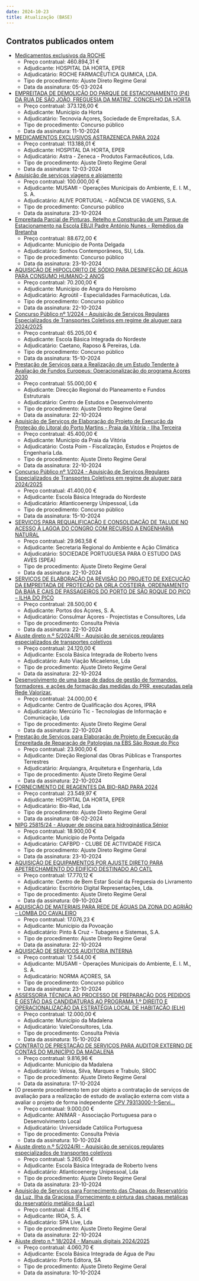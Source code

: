 ```yaml
---
date: 2024-10-23
title: Atualização (BASE)
---
```

## Contratos publicados ontem

* [Medicamentos exclusivos da ROCHE](https://www.base.gov.pt/Base4/pt/detalhe/?type=contratos&id=10987420)
  * Preço contratual: 460.894,31 €
  * Adjudicante: HOSPITAL DA HORTA, EPER
  * Adjudicatário: ROCHE FARMACÊUTICA QUIMICA, LDA.
  * Tipo de procedimento: Ajuste Direto Regime Geral
  * Data da assinatura: 05-03-2024
* [EMPREITADA DE DEMOLIÇÃO DO PARQUE DE ESTACIONAMENTO (P4) DA RUA DE SÃO JOÃO, FREGUESIA DA MATRIZ, CONCELHO DA HORTA](https://www.base.gov.pt/Base4/pt/detalhe/?type=contratos&id=10987419)
  * Preço contratual: 373.126,00 €
  * Adjudicante: Município da Horta
  * Adjudicatário: Tecnovia Açores, Sociedade de Empreitadas, S.A.
  * Tipo de procedimento: Concurso público
  * Data da assinatura: 11-10-2024
* [MEDICAMENTOS EXCLUSIVOS ASTRAZENECA PARA 2024](https://www.base.gov.pt/Base4/pt/detalhe/?type=contratos&id=10987354)
  * Preço contratual: 113.188,01 €
  * Adjudicante: HOSPITAL DA HORTA, EPER
  * Adjudicatário: Astra - Zeneca - Produtos Farmacêuticos, Lda.
  * Tipo de procedimento: Ajuste Direto Regime Geral
  * Data da assinatura: 12-03-2024
* [Aquisição de serviços viagens e alojamento](https://www.base.gov.pt/Base4/pt/detalhe/?type=contratos&id=10987495)
  * Preço contratual: 100.000,00 €
  * Adjudicante: MUSAMI - Operações Municipais do Ambiente, E. I. M., S. A.
  * Adjudicatário: ALIVE PORTUGAL - AGÊNCIA DE VIAGENS, S.A.
  * Tipo de procedimento: Concurso público
  * Data da assinatura: 23-10-2024
* [Empreitada Parcial de Pinturas, Retelho e Construção de um Parque de Estacionamento na Escola EB/JI Padre António Nunes - Remédios da Bretanha](https://www.base.gov.pt/Base4/pt/detalhe/?type=contratos&id=10987287)
  * Preço contratual: 88.672,00 €
  * Adjudicante: Município de Ponta Delgada
  * Adjudicatário: Sonhos Contemporâneos, SU, Lda.
  * Tipo de procedimento: Concurso público
  * Data da assinatura: 23-10-2024
* [AQUISIÇÃO DE HIPOCLORITO DE SÓDIO PARA DESINFEÇÃO DE ÁGUA  PARA CONSUMO HUMANO-2 ANOS](https://www.base.gov.pt/Base4/pt/detalhe/?type=contratos&id=10986037)
  * Preço contratual: 70.200,00 €
  * Adjudicante: Município de Angra do Heroísmo
  * Adjudicatário: Agroútil - Especialidades Farmacêuticas, Lda.
  * Tipo de procedimento: Concurso público
  * Data da assinatura: 22-10-2024
* [Concurso Público nº 1/2024 - Aquisição de Serviços Regulares Especializados de Transportes Coletivos em regime de aluguer para 2024/2025](https://www.base.gov.pt/Base4/pt/detalhe/?type=contratos&id=10987334)
  * Preço contratual: 65.205,00 €
  * Adjudicante: Escola Básica Integrada do Nordeste
  * Adjudicatário: Caetano, Raposo & Pereiras, Lda.
  * Tipo de procedimento: Concurso público
  * Data da assinatura: 15-10-2024
* [Prestação de Serviços para a Realização de um Estudo Tendente à Avaliação de Fundos Europeus: Operacionalização do programa Açores 2030](https://www.base.gov.pt/Base4/pt/detalhe/?type=contratos&id=10986518)
  * Preço contratual: 55.000,00 €
  * Adjudicante: Direcção Regional do Planeamento e Fundos Estruturais
  * Adjudicatário: Centro de Estudos e Desenvolvimento
  * Tipo de procedimento: Ajuste Direto Regime Geral
  * Data da assinatura: 22-10-2024
* [Aquisição de Serviços de Elaboração do Projeto de Execução da Proteção do Litoral do Porto Martins - Praia da Vitória - Ilha Terceira](https://www.base.gov.pt/Base4/pt/detalhe/?type=contratos&id=10986876)
  * Preço contratual: 45.400,00 €
  * Adjudicante: Município da Praia da Vitória
  * Adjudicatário: Costa Poim - Fiscalização, Estudos e Projetos de Engenharia Lda.
  * Tipo de procedimento: Ajuste Direto Regime Geral
  * Data da assinatura: 22-10-2024
* [Concurso Público nº 1/2024 - Aquisição de Serviços Regulares Especializados de Transportes Coletivos em regime de aluguer para 2024/2025](https://www.base.gov.pt/Base4/pt/detalhe/?type=contratos&id=10987298)
  * Preço contratual: 41.400,00 €
  * Adjudicante: Escola Básica Integrada do Nordeste
  * Adjudicatário: Atlanticoenergy Unipessoal, Lda
  * Tipo de procedimento: Concurso público
  * Data da assinatura: 15-10-2024
* [SERVIÇOS PARA REQUALIFICAÇÃO E CONSOLIDAÇÃO DE TALUDE NO ACESSO À LAGOA DO CONGRO COM RECURSO A ENGENHARIA NATURAL](https://www.base.gov.pt/Base4/pt/detalhe/?type=contratos&id=10985854)
  * Preço contratual: 29.963,58 €
  * Adjudicante: Secretaria Regional do Ambiente e Ação Climática
  * Adjudicatário: SOCIEDADE PORTUGUESA PARA O ESTUDO DAS AVES (SPEA)
  * Tipo de procedimento: Ajuste Direto Regime Geral
  * Data da assinatura: 22-10-2024
* [SERVIÇOS DE ELABORAÇÃO DA REVISÃO DO PROJETO DE EXECUÇÃO DA EMPREITADA DE PROTEÇÃO DA ORLA COSTEIRA, ORDENAMENTO DA BAÍA E CAIS DE PASSAGEIROS DO PORTO DE SÃO ROQUE DO PICO – ILHA DO PICO](https://www.base.gov.pt/Base4/pt/detalhe/?type=contratos&id=10986497)
  * Preço contratual: 28.500,00 €
  * Adjudicante: Portos dos Açores, S. A.
  * Adjudicatário: Consulmar Açores - Projectistas e Consultores, Lda
  * Tipo de procedimento: Consulta Prévia
  * Data da assinatura: 22-10-2024
* [Ajuste direto n.º 5/2024/RI - Aquisição de serviços regulares especializados de transportes coletivos](https://www.base.gov.pt/Base4/pt/detalhe/?type=contratos&id=10986183)
  * Preço contratual: 24.120,00 €
  * Adjudicante: Escola Básica Integrada de Roberto Ivens
  * Adjudicatário: Auto Viação Micaelense, Lda
  * Tipo de procedimento: Ajuste Direto Regime Geral
  * Data da assinatura: 22-10-2024
* [Desenvolvimento de uma base de dados de gestão de formandos, formadores, e ações de formação das medidas do PRR, executadas pela Rede Valorizar.](https://www.base.gov.pt/Base4/pt/detalhe/?type=contratos&id=10987524)
  * Preço contratual: 24.000,00 €
  * Adjudicante: Centro de Qualificação dos Açores, IPRA
  * Adjudicatário: Mercúrio Tic - Tecnologias de Informação e Comunicação, Lda
  * Tipo de procedimento: Ajuste Direto Regime Geral
  * Data da assinatura: 22-10-2024
* [Prestação de Serviços para Elaboração de Projeto de Execução da Empreitada de Reparação de Patologias na EBS São Roque do Pico](https://www.base.gov.pt/Base4/pt/detalhe/?type=contratos&id=10986512)
  * Preço contratual: 23.900,00 €
  * Adjudicante: Direção Regional das Obras Públicas e Transportes Terrestres
  * Adjudicatário: Arquiangra,  Arquitetura e Engenharia, Lda
  * Tipo de procedimento: Ajuste Direto Regime Geral
  * Data da assinatura: 22-10-2024
* [FORNECIMENTO DE REAGENTES DA BIO-RAD PARA 2024](https://www.base.gov.pt/Base4/pt/detalhe/?type=contratos&id=10987501)
  * Preço contratual: 23.549,97 €
  * Adjudicante: HOSPITAL DA HORTA, EPER
  * Adjudicatário: Bio-Rad, Lda
  * Tipo de procedimento: Ajuste Direto Regime Geral
  * Data da assinatura: 08-02-2024
* [NIPG 25815/24 - Aluguer de piscina para hidroginástica Sénior](https://www.base.gov.pt/Base4/pt/detalhe/?type=contratos&id=10986532)
  * Preço contratual: 18.900,00 €
  * Adjudicante: Município de Ponta Delgada
  * Adjudicatário: CAFBPD - CLUBE DE ACTIVIDADE FISICA
  * Tipo de procedimento: Ajuste Direto Regime Geral
  * Data da assinatura: 23-10-2024
* [AQUISIÇÃO DE EQUIPAMENTOS POR AJUSTE DIRETO PARA APETRECHAMENTO DO EDIFÍCIO DESTINADO AO CATL](https://www.base.gov.pt/Base4/pt/detalhe/?type=contratos&id=10987033)
  * Preço contratual: 17.770,12 €
  * Adjudicante: Centro de Bem Estar Social da Freguesia do Livramento
  * Adjudicatário: Escritório Digital Representações, Lda.
  * Tipo de procedimento: Ajuste Direto Regime Geral
  * Data da assinatura: 09-10-2024
* [AQUISIÇÃO DE MATERIAIS PARA REDE DE ÁGUAS DA ZONA DO AGRIÃO – LOMBA DO CAVALEIRO](https://www.base.gov.pt/Base4/pt/detalhe/?type=contratos&id=10986443)
  * Preço contratual: 17.076,23 €
  * Adjudicante: Município da Povoação
  * Adjudicatário: Pinto & Cruz - Tubagens e Sistemas, S.A.
  * Tipo de procedimento: Ajuste Direto Regime Geral
  * Data da assinatura: 22-10-2024
* [AQUISIÇÃO DE SERVIÇOS AUDITORIA INTERNA](https://www.base.gov.pt/Base4/pt/detalhe/?type=contratos&id=10987576)
  * Preço contratual: 12.544,00 €
  * Adjudicante: MUSAMI - Operações Municipais do Ambiente, E. I. M., S. A.
  * Adjudicatário: NORMA AÇORES, SA
  * Tipo de procedimento: Concurso público
  * Data da assinatura: 23-10-2024
* [ASSESSORIA TÉCNICA AO PROCESSO DE PREPARAÇÃO DOS PEDIDOS E GESTÃO DAS CANDIDATURAS AO PROGRAMA 1.º DIREITO E OPERACIONALIZAÇÃO DA ESTRATÉGIA LOCAL DE HABITAÇÃO (ELH)](https://www.base.gov.pt/Base4/pt/detalhe/?type=contratos&id=10986193)
  * Preço contratual: 12.000,00 €
  * Adjudicante: Município da Madalena
  * Adjudicatário: ValeConsultores, Lda.
  * Tipo de procedimento: Consulta Prévia
  * Data da assinatura: 15-10-2024
* [CONTRATO DE PRESTAÇÃO DE SERVIÇOS PARA AUDITOR EXTERNO DE CONTAS DO MUNICÍPIO DA MADALENA](https://www.base.gov.pt/Base4/pt/detalhe/?type=contratos&id=10986465)
  * Preço contratual: 9.816,96 €
  * Adjudicante: Município da Madalena
  * Adjudicatário: Velosa, Silva, Marques e Trabulo, SROC
  * Tipo de procedimento: Ajuste Direto Regime Geral
  * Data da assinatura: 17-10-2024
* [O presente procedimento tem por objeto a contratação de serviços de avaliação para a realização de estudo de avaliação externa com vista a avaliar o projeto de forma independente [CPV 79313000-1–Servi...](https://www.base.gov.pt/Base4/pt/detalhe/?type=contratos&id=10987557)
  * Preço contratual: 9.000,00 €
  * Adjudicante: ANIMAR - Associação Portuguesa para o Desenvolvimento Local
  * Adjudicatário: Universidade Católica Portuguesa
  * Tipo de procedimento: Consulta Prévia
  * Data da assinatura: 10-10-2024
* [Ajuste direto n.º 5/2024/RI - Aquisição de serviços regulares especializados de transportes coletivos](https://www.base.gov.pt/Base4/pt/detalhe/?type=contratos&id=10986776)
  * Preço contratual: 5.265,00 €
  * Adjudicante: Escola Básica Integrada de Roberto Ivens
  * Adjudicatário: Atlanticoenergy Unipessoal, Lda
  * Tipo de procedimento: Ajuste Direto Regime Geral
  * Data da assinatura: 23-10-2024
* [Aquisição de Serviços para Fornecimento das Chapas do Reservatório da Luz, Ilha da Graciosa (Fornecimento e pintura das chapas metálicas do reservatório metálico da Luz)](https://www.base.gov.pt/Base4/pt/detalhe/?type=contratos&id=10986966)
  * Preço contratual: 4.115,41 €
  * Adjudicante: IROA, S. A.
  * Adjudicatário: SPA Live, Lda
  * Tipo de procedimento: Ajuste Direto Regime Geral
  * Data da assinatura: 22-10-2024
* [Ajuste direto n.º 18/2024 - Manuais digitais 2024/2025](https://www.base.gov.pt/Base4/pt/detalhe/?type=contratos&id=10987371)
  * Preço contratual: 4.060,70 €
  * Adjudicante: Escola Básica Integrada de Água de Pau
  * Adjudicatário: Porto Editora, SA
  * Tipo de procedimento: Ajuste Direto Regime Geral
  * Data da assinatura: 10-10-2024

